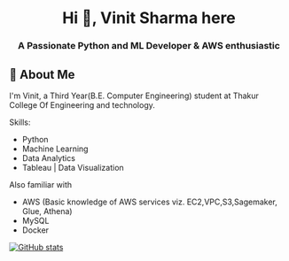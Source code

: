 <h1 align="center">Hi 👋, Vinit Sharma here</h1>
<h3 align="center">A Passionate Python and ML Developer & AWS enthusiastic</h3>

## 🚀 About Me
I'm Vinit, a Third Year(B.E. Computer Engineering) student at Thakur College Of Engineering and technology.


Skills:  
- Python 
- Machine Learning 
- Data Analytics
- Tableau | Data Visualization

Also familiar with  
- AWS (Basic knowledge of AWS services viz. EC2,VPC,S3,Sagemaker, Glue, Athena)
- MySQL
- Docker




[![GitHub stats](https://github-readme-stats.vercel.app/api?username=sVinit108&theme=merko&show_icons=true)](https://github.com/sVinit108)


<!--
**sVinit108/sVinit108** is a ✨ _special_ ✨ repository because its `README.md` (this file) appears on your GitHub profile.

Here are some ideas to get you started:

- 🔭 I’m currently working on ...
- 🌱 I’m currently learning ...
- 👯 I’m looking to collaborate on ...
- 🤔 I’m looking for help with ...
- 💬 Ask me about ...
- 📫 How to reach me: ...
- 😄 Pronouns: ...
- ⚡ Fun fact: ...
-->

